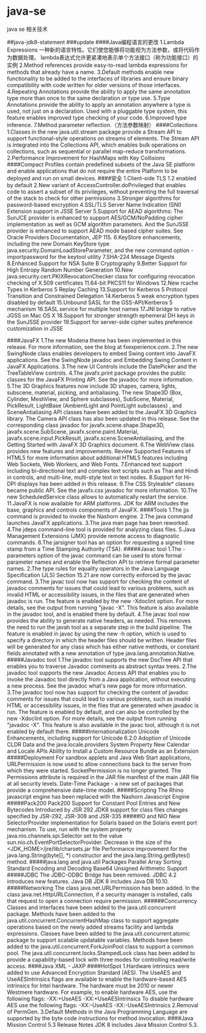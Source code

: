 # java-se
java se 相关技术

##java-jdk8-statement
###update
####Java编程语言的更改
    1.Lambda Expressions
        一种新的语言特性。它们使您能够将功能视为方法参数，或将代码作为数据处理。
        lambda表达式允许更紧凑地表示单个方法接口（称为功能接口）的实例
    2.Method references provide easy-to-read lambda expressions for methods that already have a name.
    3.Default methods enable new functionality to be added to the interfaces of libraries and ensure binary compatibility 
      with code written for older versions of those interfaces.
    4.Repeating Annotations provide the ability to apply the same annotation type more than once to the same declaration or type use.
    5.Type Annotations provide the ability to apply an annotation anywhere a type is used, not just on a declaration. Used with a pluggable type system, 
      this feature enables improved type checking of your code.
    6.Improved type inference.
    7.Method parameter reflection.（方法参数映射）
####Collections
    1.Classes in the new java.util.stream package provide a Stream API to support functional-style operations on streams of elements. 
      The Stream API is integrated into the Collections API, which enables bulk operations on collections, such as sequential or parallel map-reduce transformations.
    2.Performance Improvement for HashMaps with Key Collisions
####Compact Profiles 
    contain predefined subsets of the Java SE platform and enable applications that do not require the entire Platform to be deployed and run on small devices.
####安全
    1.Client-side TLS 1.2 enabled by default
    2.New variant of AccessController.doPrivileged that enables code to assert a subset of its privileges, without preventing the full traversal of the stack to check for other permissions
    3.Stronger algorithms for password-based encryption
    4.SSL/TLS Server Name Indication (SNI) Extension support in JSSE Server
    5.Support for AEAD algorithms: The SunJCE provider is enhanced to support AES/GCM/NoPadding cipher implementation as well as GCM algorithm parameters. And the SunJSSE provider is enhanced to support AEAD mode based cipher suites. See Oracle Providers Documentation, JEP 115.
    6.KeyStore enhancements, including the new Domain KeyStore type java.security.DomainLoadStoreParameter, and the new command option -importpassword for the keytool utility
    7.SHA-224 Message Digests
    8.Enhanced Support for NSA Suite B Cryptography
    9.Better Support for High Entropy Random Number Generation
    10.New java.security.cert.PKIXRevocationChecker class for configuring revocation checking of X.509 certificates
    11.64-bit PKCS11 for Windows
    12.New rcache Types in Kerberos 5 Replay Caching
    13.Support for Kerberos 5 Protocol Transition and Constrained Delegation
    14.Kerberos 5 weak encryption types disabled by default
    15.Unbound SASL for the GSS-API/Kerberos 5 mechanism
    16.SASL service for multiple host names
    17.JNI bridge to native JGSS on Mac OS X
    18.Support for stronger strength ephemeral DH keys in the SunJSSE provider
    19.Support for server-side cipher suites preference customization in JSSE
    
####JavaFX
    1.The new Modena theme has been implemented in this release. For more information, see the blog at fxexperience.com.
    2.The new SwingNode class enables developers to embed Swing content into JavaFX applications. See the SwingNode javadoc and Embedding Swing Content in JavaFX Applications.
    3.The new UI Controls include the DatePicker and the TreeTableView controls.
    4.The javafx.print package provides the public classes for the JavaFX Printing API. See the javadoc for more information.
    5.The 3D Graphics features now include 3D shapes, camera, lights, subscene, material, picking, and antialiasing. The new Shape3D (Box, Cylinder, MeshView, and Sphere subclasses), SubScene, Material, PickResult, LightBase (AmbientLight and PointLight subclasses) , and SceneAntialiasing API classes have been added to the JavaFX 3D Graphics library. The Camera API class has also been updated in this release. See the corresponding class javadoc for javafx.scene.shape.Shape3D, javafx.scene.SubScene, javafx.scene.paint.Material, javafx.scene.input.PickResult, javafx.scene.SceneAntialiasing, and the Getting Started with JavaFX 3D Graphics document.
    6.The WebView class provides new features and improvements. Review Supported Features of HTML5 for more information about additional HTML5 features including Web Sockets, Web Workers, and Web Fonts.
    7.Enhanced text support including bi-directional text and complex text scripts such as Thai and Hindi in controls, and multi-line, multi-style text in text nodes.
    8.Support for Hi-DPI displays has been added in this release.
    9.The CSS Styleable* classes became public API. See the javafx.css javadoc for more information.
    10.The new ScheduledService class allows to automatically restart the service.
    11.JavaFX is now available for ARM platforms. JDK for ARM includes the base, graphics and controls components of JavaFX.
####Tools
    1.The jjs command is provided to invoke the Nashorn engine.
    2.The java command launches JavaFX applications.
    3.The java man page has been reworked.
    4.The jdeps command-line tool is provided for analyzing class files.
    5.Java Management Extensions (JMX) provide remote access to diagnostic commands.
    6.The jarsigner tool has an option for requesting a signed time stamp from a Time Stamping Authority (TSA).
#####Javac tool
    1.The -parameters option of the javac command can be used to store formal parameter names and enable the Reflection API to retrieve formal parameter names.
    2.The type rules for equality operators in the Java Language Specification (JLS) Section 15.21 are now correctly enforced by the javac command.
    3.The javac tool now has support for checking the content of javadoc comments for issues that could lead to various problems, such as invalid HTML or accessibility issues, in the files that are generated when javadoc is run. The feature is enabled by the new -Xdoclint option. For more details, see the output from running "javac -X". This feature is also available in the javadoc tool, and is enabled there by default.
    4.The javac tool now provides the ability to generate native headers, as needed. This removes the need to run the javah tool as a separate step in the build pipeline. The feature is enabled in javac by using the new -h option, which is used to specify a directory in which the header files should be written. Header files will be generated for any class which has either native methods, or constant fields annotated with a new annotation of type java.lang.annotation.Native.
#####Javadoc tool
    1.The javadoc tool supports the new DocTree API that enables you to traverse Javadoc comments as abstract syntax trees.
    2.The javadoc tool supports the new Javadoc Access API that enables you to invoke the Javadoc tool directly from a Java application, without executing a new process. See the javadoc what's new page for more information.
    3.The javadoc tool now has support for checking the content of javadoc comments for issues that could lead to various problems, such as invalid HTML or accessibility issues, in the files that are generated when javadoc is run. The feature is enabled by default, and can also be controlled by the new -Xdoclint option. For more details, see the output from running "javadoc -X". This feature is also available in the javac tool, although it is not enabled by default there.
#####Internationalization
    Unicode Enhancements, including support for Unicode 6.2.0
    Adoption of Unicode CLDR Data and the java.locale.providers System Property
    New Calendar and Locale APIs
    Ability to Install a Custom Resource Bundle as an Extension
#####Deployment
    For sandbox applets and Java Web Start applications, URLPermission is now used to allow connections back to the server from which they were started. SocketPermission is no longer granted.
    The Permissions attribute is required in the JAR file manifest of the main JAR file at all security levels.
    Date-Time Package - a new set of packages that provide a comprehensive date-time model.
#####Scripting
    The Rhino javascript engine has been replaced with the Nashorn Javascript Engine
#####Pack200
    Pack200 Support for Constant Pool Entries and New Bytecodes Introduced by JSR 292
    JDK8 support for class files changes specified by JSR-292, JSR-308 and JSR-335
#####IO and NIO
    New SelectorProvider implementation for Solaris based on the Solaris event port mechanism. To use, run with the system property java.nio.channels.spi.Selector set to the value sun.nio.ch.EventPortSelectorProvider.
    Decrease in the size of the <JDK_HOME>/jre/lib/charsets.jar file
    Performance improvement for the java.lang.String(byte[], *) constructor and the java.lang.String.getBytes() method.
#####java.lang and java.util Packages
    Parallel Array Sorting
    Standard Encoding and Decoding Base64
    Unsigned Arithmetic Support
#####JDBC
    The JDBC-ODBC Bridge has been removed.
    JDBC 4.2 introduces new features.
    Java DB
    JDK 8 includes Java DB 10.10.
#####Networking
    The class java.net.URLPermission has been added.
    In the class java.net.HttpURLConnection, if a security manager is installed, calls that request to open a connection require permission.
######Concurrency
    Classes and interfaces have been added to the java.util.concurrent package.
    Methods have been added to the java.util.concurrent.ConcurrentHashMap class to support aggregate operations based on the newly added streams facility and lambda expressions.
    Classes have been added to the java.util.concurrent.atomic package to support scalable updatable variables.
    Methods have been added to the java.util.concurrent.ForkJoinPool class to support a common pool.
    The java.util.concurrent.locks.StampedLock class has been added to provide a capability-based lock with three modes for controlling read/write access.
####Java XML - JAXP
####HotSpot
    1.Hardware intrinsics were added to use Advanced Encryption Standard (AES). The UseAES and UseAESIntrinsics flags are available to enable the hardware-based AES intrinsics for Intel hardware. The hardware must be 2010 or newer Westmere hardware. For example, to enable hardware AES, use the following flags:
    -XX:+UseAES -XX:+UseAESIntrinsics
    To disable hardware AES use the following flags:
    -XX:-UseAES -XX:-UseAESIntrinsics
    2.Removal of PermGen.
    3.Default Methods in the Java Programming Language are supported by the byte code instructions for method invocation.
####Java Mission Control 5.3 Release Notes
    JDK 8 includes Java Mission Control 5.3.